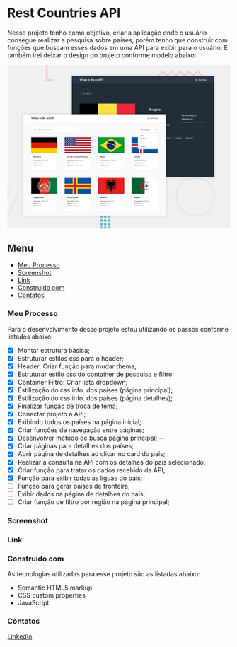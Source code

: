 # Rest Countries API

Nesse projeto tenho como objetivo, criar a aplicação onde o usuário consegue realizar a pesquisa sobre países, porém tenho que construir com funções que buscam esses dados em uma API para exibir para o usuário. E também irei deixar o design do projeto conforme modelo abaixo:

![Imagem preview do projeto](./design/desktop-preview.jpg)

## Menu

- [Meu Processo](#meu-peocesso)
- [Screenshot](#screenshot)
- [Link](#link)
- [Construido com](#construido-com)
- [Contatos](#contatos)

### Meu Processo

Para o desenvolvimento desse projeto estou utilizando os passos conforme listados abaixo:

- [X] Montar estrutura básica;
- [X] Estruturar estilos css para o header;
- [X] Header: Criar função para mudar thema;
- [X] Estruturar estilo css do container de pesquisa e filtro;
- [X] Container Filtro: Criar lista dropdown;
- [X] Estilização do css info. dos países (página principal);
- [X] Estilização do css info. dos países (página detalhes);
- [X] Finalizar função de troca de tema;
- [X] Conectar projeto a API;
- [X] Exibindo todos os países na página inicial;
- [X] Criar funções de navegação entre páginas;
- [X] Desenvolver método de busca página principal;
--
- [X] Criar páginas para detalhes dos países;
- [X] Abrir página de detalhes ao clicar no card do país;
- [X] Realizar a consulta na API com os detalhes do país selecionado;
- [X] Criar função para tratar os dados recebido da API;
- [X] Função para exibir todas as líguas do país;
- [ ] Função para gerar países de fronteira;
- [ ] Exibir dados na página de detalhes do país;
- [ ] Criar função de filtro por região na página principal;

### Screenshot

<!--Abaixo estou deixando um screenshot do design final do projeto conforme desenvolvi:-->

<!--![Imagem do meu resultado do projeto](./design/my-solution.jpg)  teste-->

### Link

<!--Estou deixando abaixo o link com o deploy do projeto para visualização direto no navegador:-->

<!--- Para acessar o formulário clique [aqui](https://multi-step-form-dusky-gamma.vercel.app/)-->

<!--### Aprendizados

Durande o desenvolvimento dessa aplicação aprendi uma melhor maneira de como estruturar as páginas do site, então realizarei uma refatoração dos códigos para deixar melhor estruturado. Com isso aprendi mais sobre o sistema de navegação do JavaScript.-->

### Construido com

As tecnologias utilizadas para esse projeto são as listadas abaixo:

- Semantic HTML5 markup
- CSS custom properties
- JavaScript

### Contatos

[LinkedIn](https://www.linkedin.com/in/lucas-boarini)